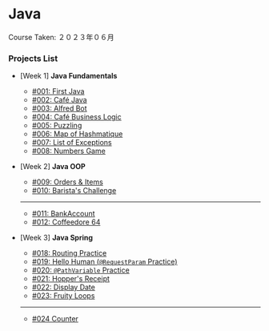 # Java

Course Taken: ２０２３年０６月

### Projects List

- [Week 1] **Java Fundamentals**
    - [#001: First Java](Wk1-Java_Fundamentals/001-First_Java)
    - [#002: Café Java](Wk1-Java_Fundamentals/002-Cafe_Java)
    - [#003: Alfred Bot](Wk1-Java_Fundamentals/003-Alfred_Bot/)
    - [#004: Café Business Logic](Wk1-Java_Fundamentals/004-Cafe_Business_Logic/)
    - [#005: Puzzling](Wk1-Java_Fundamentals/005-Puzzling/)
    - [#006: Map of Hashmatique](Wk1-Java_Fundamentals/006-Map_of_Hashmatique/)
    - [#007: List of Exceptions](Wk1-Java_Fundamentals/007-List_of_Exceptions/)
    - [#008: Numbers Game](Wk1-Java_Fundamentals/008-Numbers_Game/)

- [Week 2] **Java OOP**
    - [#009: Orders & Items](Wk2-Java_OOP/009-Orders_and_Items/)
    - [#010: Barista's Challenge](Wk2-Java_OOP/010-Baristas_Challenge/)
    ---
    - [#011: BankAccount](#)
    - [#012: Coffeedore 64](#)

- [Week 3] **Java Spring**
    - [#018: Routing Practice](Wk3-Java_Spring/018-Routing_Practice/)
    - [#019: Hello Human (`@RequestParam` Practice)](Wk3-Java_Spring/019-Hello_Human/)
    - [#020: `@PathVariable` Practice](Wk3-Java_Spring/020-PathVariable_Practice/)
    - [#021: Hopper's Receipt](Wk3-Java_Spring/021-Hoppers_Receipt/)
    - [#022: Display Date](Wk3-Java_Spring/022-Display_Date/)
    - [#023: Fruity Loops](Wk3-Java_Spring/023-Fruity_Loops/)
    ---
    - [#024 Counter](#)